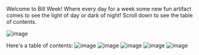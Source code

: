 Welcome to Bill Week! Where every day for a week some new fun artifact comes to see the light of day or dark of night!
Scroll down to see the table of contents.

![image](https://user-images.githubusercontent.com/56596420/135616340-b7be7ac9-e0a8-424a-aaac-745afab0c397.png)

Here's a table of contents:
![image](https://user-images.githubusercontent.com/56596420/135617532-b8912a76-7ef1-4a45-b944-ee5ec54eec67.png)
![image](https://user-images.githubusercontent.com/56596420/135617548-2045f4bd-7717-4547-badb-815826560556.png)
![image](https://user-images.githubusercontent.com/56596420/135617562-15fd9c63-cb92-410c-849b-7fa7d6ec95e1.png)
![image](https://user-images.githubusercontent.com/56596420/135617581-23e76fe0-2850-4a9c-9388-832c37875928.png)
![image](https://user-images.githubusercontent.com/56596420/135617597-e0f93158-e827-44fa-85de-c627f858f105.png)



